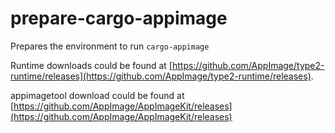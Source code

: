 # prepare-cargo-appimage

Prepares the environment to run `cargo-appimage`

Runtime downloads could be found at [https://github.com/AppImage/type2-runtime/releases](https://github.com/AppImage/type2-runtime/releases).

appimagetool download could be found at [https://github.com/AppImage/AppImageKit/releases](https://github.com/AppImage/AppImageKit/releases)
